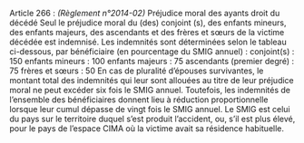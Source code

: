Article 266 : _(Règlement n°2014-02)_ Préjudice moral des ayants droit du décédé
Seul le préjudice moral du (des) conjoint (s), des enfants mineurs, des enfants majeurs, des ascendants et des frères et sœurs de la victime décédée est indemnisé.
Les indemnités sont déterminées selon le tableau ci-dessous, par bénéficiaire (en pourcentage du SMIG annuel) :
conjoint(s) : 150
enfants mineurs : 100
enfants majeurs : 75
ascendants (premier degré) : 75
frères et sœurs : 50
En cas de pluralité d’épouses survivantes, le montant total des indemnités qui leur sont allouées au titre de leur préjudice moral ne peut excéder six fois le SMIG annuel.
Toutefois, les indemnités de l’ensemble des bénéficiaires donnent lieu à réduction proportionnelle lorsque leur cumul dépasse de vingt fois le SMIG annuel.
Le SMIG est celui du pays sur le territoire duquel s’est produit l’accident, ou, s’il est plus élevé, pour le pays de l’espace CIMA où la victime avait sa résidence habituelle.